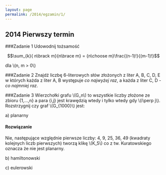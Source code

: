 ```yaml
---
layout: page
permalink: /2014/egzamin/1/
---
```


## 2014 Pierwszy termin

###Zadanie 1
Udowodnij tożsamość

$$\sum_{k}{ n\brack m}{n\brace m} = {n\choose m}\frac{(n-1)!}{(m-1)!}$$

dla \\(n, m > 0\\)

###Zadanie 2
Znajdź liczbę 6-literowych słów złożonych z liter A, B, C, D, E w
których każda z liter A, B występuje _co najwyżej raz_, a każda z liter 
C, D - _co najmniej raz_.

###Zadanie 3
Wierzchołki grafu \\(G\_n\\) to wszystkie liczby złożone ze zbioru
{1,...,n} a para {i,j} jest krawędzią wtedy i tylko wtedy gdy 
\\(i\perp j\\). Rozstrzygnij czy graf \\(G\_{1000}\\) jest:

a) planarny

<div data-collapse>
  <h4 class="collapsible">Rozwiązanie</h4>
  <div class="solution">
     Nie, następujące względnie pierwsze liczby: 4, 9, 25, 36, 49
     (kwadraty kolejnych liczb pierwszych) 
     tworzą klikę \(K_5\) co z tw.
     Kuratowskiego oznacza że nie jest planarny.
  </div>
</div>


b) hamiltonowski

c) eulerowski
